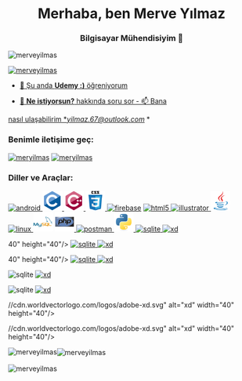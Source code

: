 <h1 align="center">Merhaba, ben Merve Yılmaz</h1>
<h3 align="center">Bilgisayar Mühendisiyim 🌱</h3>

<p align="left"> <img src= "https://komarev.com/ghpvc/?username=merveyilmas&label=Profile%20views&color=0e75b6&style=flat" alt="merveyilmas" /> </p>

<p align="left"> <a href="https: //github.com/ryo-ma/github-profile-trophy"><img src="https://github-profile-trophy.vercel.app/?username=merveyilmas" alt="merveyilmas" /></ a> </p>

- 🌱 Şu anda **Udemy :)** öğreniyorum

- 💬 **Ne istiyorsun?** hakkında soru sor - 📫 Bana

nasıl ulaşabilirim **yilmaz.67@outlook.com* *

<h3 hizalama="sol">Benimle iletişime geç:</h3>
<p align="left">
<a href="https://twitter.com/meryilmas" target="boş"><img align="center" src="https://raw.githubusercontent.com/rahuldkjain/github-profile-readme-generator /master/src/images/icons/Social/twitter.svg" alt="meryilmas" height="30" width="40" /></a>
<a href="https://instagram.com/meryi̇lmas" " target="boş"><img align="center" src="https://raw.githubusercontent.com/rahuldkjain/github-profile-readme-generator/master/src/images/icons/Social/instagram.svg " alt="meryi̇lmas" height="30" width="40" /></a>
</p>

<h3 align="left">Diller ve Araçlar:</h3>
<p align="left"> <a href="https://developer.android.com" target="_blank" rel="noreferrer"> <img src="https://raw.githubusercontent.com/devicons /devicon/master/icons/android/android-original-wordmark.svg" alt="android" width="40" height="40"/> </a> <a href="https://www.cprogramming .com/" target="_blank" rel="noreferrer"> <img src="https://raw.githubusercontent.com/devicons/devicon/master/icons/c/c-original.svg" alt="c " width="40" height="40"/> </a> <a href="https://www.w3schools.com/cpp/" target="_blank" rel="noreferrer"> <img src="https://raw.githubusercontent.com/devicons/devicon/master/icons/cplusplus/cplusplus-original.svg" alt="cplusplus" width="40" height="40"/> </a > <a href="https://www.w3schools.com/css/" target="_blank" rel="noreferrer"> <img src="https://raw.githubusercontent.com/devicons/devicon/master /icons/css3/css3-original-wordmark.svg" alt="css3" width="40" height="40"/> </a> <a href="https://firebase.google.com/" target="_blank" rel="noreferrer"> <img src="https://www.vectorlogo.zone/logos/firebase/firebase-icon.svg" alt="firebase" width="40" height="40 "/></a> <a href="https://www.w3.org/html/" target="_blank" rel="noreferrer"> <img src="https://raw.githubusercontent.com/devicons/ devicon/master/icons/html5/html5-original-wordmark.svg" alt="html5" width="40" height="40"/> </a> <a href="https://www.adobe. com/in/products/illustrator.html" target="_blank" rel="noreferrer"> <img src="https://www.vectorlogo.zone/logos/adobe_illustrator/adobe_illustrator-icon.svg" alt="illustrator " width="40" height="40"/> </a> <a href="https://www.java.com" target="_blank" rel="noreferrer"> <img src="https://raw.githubusercontent.com/devicons/devicon/master/icons/java/java-original.svg" alt="java" width="40" height="40"/> </a > <a href="https://www.linux.org/" target="_blank" rel="noreferrer"> <img src="https://raw.githubusercontent.com/devicons/devicon/master/icons /linux/linux-original.svg" alt="linux" width="40" height="40"/> </a> <a href="https://www.mysql.com/" target="_blank " rel="noreferrer"> <img src="https://raw.githubusercontent.com/devicons/devicon/master/icons/mysql/mysql-original-wordmark.svg" alt="mysql" width="40" yükseklik = "40"/></a> <a href="https://www.php.net" target="_blank" rel="noreferrer"> <img src="https://raw.githubusercontent.com/devicons/devicon/master /icons/php/php-original.svg" alt="php" width="40" height="40"/> </a> <a href="https://postman.com" target="_blank" rel="noreferrer"> <img src="https://www.vectorlogo.zone/logos/getpostman/getpostman-icon.svg" alt="postman" width="40" height="40"/> </ a> <a href="https://www.python.org" target="_blank" rel="noreferrer"> <img src="https://raw.githubusercontent.com/devicons/devicon/master/icons/python/python-original.svg" alt="python" width="40" height="40"/> </a> <a href="https://www. sqlite.org/" target="_blank" rel="noreferrer"> <img src="https://www.vectorlogo.zone/logos/sqlite/sqlite-icon.svg" alt="sqlite" width="40 " height="40"/> </a> <a href="https://www.adobe.com/products/xd.html" target="_blank" rel="noreferrer"> <img src="https ://cdn.worldvectorlogo.com/logos/adobe-xd.svg" alt="xd" width="40" height="40"/> </a> </p>40" height="40"/> </a> <a href="https://www.sqlite.org/" target="_blank" rel="noreferrer"> <img src="https://www .vectorlogo.zone/logos/sqlite/sqlite-icon.svg" alt="sqlite" width="40" height="40"/> </a> <a href="https://www.adobe.com /products/xd.html" target="_blank" rel="noreferrer"> <img src="https://cdn.worldvectorlogo.com/logos/adobe-xd.svg" alt="xd" width="40 " height="40"/> </a> </p>40" height="40"/> </a> <a href="https://www.sqlite.org/" target="_blank" rel="noreferrer"> <img src="https://www .vectorlogo.zone/logos/sqlite/sqlite-icon.svg" alt="sqlite" width="40" height="40"/> </a> <a href="https://www.adobe.com /products/xd.html" target="_blank" rel="noreferrer"> <img src="https://cdn.worldvectorlogo.com/logos/adobe-xd.svg" alt="xd" width="40 " height="40"/> </a> </p><img src="https://www.vectorlogo.zone/logos/sqlite/sqlite-icon.svg" alt="sqlite" width="40" height="40"/> </a> <a href= "https://www.adobe.com/products/xd.html" target="_blank" rel="noreferrer"> <img src="https://cdn.worldvectorlogo.com/logos/adobe-xd.svg " alt="xd" width="40" height="40"/> </a> </p><img src="https://www.vectorlogo.zone/logos/sqlite/sqlite-icon.svg" alt="sqlite" width="40" height="40"/> </a> <a href= "https://www.adobe.com/products/xd.html" target="_blank" rel="noreferrer"> <img src="https://cdn.worldvectorlogo.com/logos/adobe-xd.svg " alt="xd" width="40" height="40"/> </a> </p>//cdn.worldvectorlogo.com/logos/adobe-xd.svg" alt="xd" width="40" height="40"/> </a> </p>//cdn.worldvectorlogo.com/logos/adobe-xd.svg" alt="xd" width="40" height="40"/> </a> </p>

<p><img align="left" src="https://github-readme-stats.vercel.app/api/top-langs?username=merveyilmas&show_icons=true&locale=en&layout=compact" alt="merveyilmas" /> </p>

<p> <img align="center" src="https://github-readme-stats.vercel.app/api?username=merveyilmas&show_icons=true&locale=en" alt="merveyilmas" /> </p>

<p><img align="center" src="https://github-readme-streak-stats.herokuapp.com/?user=merveyilmas&" alt="merveyilmas" /></p>
